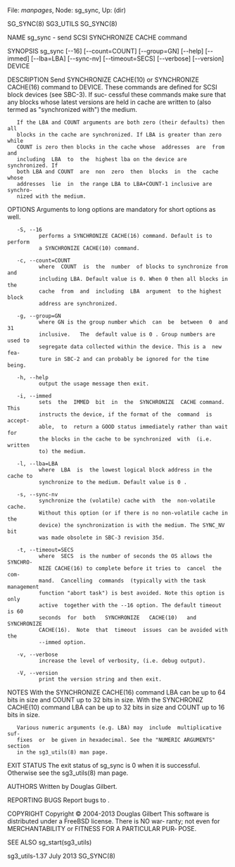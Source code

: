 File: *manpages*,  Node: sg_sync,  Up: (dir)

SG_SYNC(8)                         SG3_UTILS                        SG_SYNC(8)



NAME
       sg_sync - send SCSI SYNCHRONIZE CACHE command

SYNOPSIS
       sg_sync   [--16]   [--count=COUNT]   [--group=GN]   [--help]  [--immed]
       [--lba=LBA] [--sync-nv] [--timeout=SECS] [--verbose] [--version] DEVICE

DESCRIPTION
       Send SYNCHRONIZE CACHE(10) or SYNCHRONIZE CACHE(16) command to  DEVICE.
       These  commands are defined for SCSI block devices (see SBC-3). If suc‐
       cessful these commands make sure that any blocks whose latest  versions
       are  held  in cache are written to (also termed as "synchronized with")
       the medium.

       If the LBA and COUNT arguments are both zero (their defaults) then  all
       blocks in the cache are synchronized. If LBA is greater than zero while
       COUNT is zero then blocks in the cache whose  addresses  are  from  and
       including  LBA  to  the  highest lba on the device are synchronized. If
       both LBA and COUNT  are  non  zero  then  blocks  in  the  cache  whose
       addresses  lie  in  the range LBA to LBA+COUNT-1 inclusive are synchro‐
       nized with the medium.

OPTIONS
       Arguments to long options are mandatory for short options as well.

       -S, --16
              performs a SYNCHRONIZE CACHE(16) command. Default is to  perform
              a SYNCHRONIZE CACHE(10) command.

       -c, --count=COUNT
              where  COUNT  is  the  number  of blocks to synchronize from and
              including LBA. Default value is 0. When 0 then all blocks in the
              cache  from  and  including  LBA  argument  to the highest block
              address are synchronized.

       -g, --group=GN
              where GN is the group number which  can  be  between  0  and  31
              inclusive.   The  default value is 0 . Group numbers are used to
              segregate data collected within the device. This is a  new  fea‐
              ture in SBC-2 and can probably be ignored for the time being.

       -h, --help
              output the usage message then exit.

       -i, --immed
              sets  the  IMMED  bit  in  the  SYNCHRONIZE  CACHE command. This
              instructs the device, if the format of the  command  is  accept‐
              able,  to  return a GOOD status immediately rather than wait for
              the blocks in the cache to be synchronized  with  (i.e.  written
              to) the medium.

       -l, --lba=LBA
              where  LBA  is  the lowest logical block address in the cache to
              synchronize to the medium. Default value is 0 .

       -s, --sync-nv
              synchronize the (volatile) cache with  the  non-volatile  cache.
              Without this option (or if there is no non-volatile cache in the
              device) the synchronization is with the medium. The SYNC_NV  bit
              was made obsolete in SBC-3 revision 35d.

       -t, --timeout=SECS
              where  SECS  is the number of seconds the OS allows the SYNCHRO‐
              NIZE CACHE(16) to complete before it tries to  cancel  the  com‐
              mand.  Cancelling  commands  (typically with the task management
              function "abort task") is best avoided. Note this option is only
              active  together with the --16 option. The default timeout is 60
              seconds  for  both   SYNCHRONIZE   CACHE(10)   and   SYNCHRONIZE
              CACHE(16).  Note  that  timeout  issues  can be avoided with the
              --immed option.

       -v, --verbose
              increase the level of verbosity, (i.e. debug output).

       -V, --version
              print the version string and then exit.

NOTES
       With the SYNCHRONIZE CACHE(16) command LBA can be up to 64 bits in size
       and  COUNT up to 32 bits in size. With the SYNCHRONIZ CACHE(10) command
       LBA can be up to 32 bits in size and COUNT up to 16 bits in size.

       Various numeric arguments (e.g. LBA) may  include  multiplicative  suf‐
       fixes  or  be given in hexadecimal. See the "NUMERIC ARGUMENTS" section
       in the sg3_utils(8) man page.

EXIT STATUS
       The exit status of sg_sync is 0 when it is  successful.  Otherwise  see
       the sg3_utils(8) man page.

AUTHORS
       Written by Douglas Gilbert.

REPORTING BUGS
       Report bugs to <dgilbert at interlog dot com>.

COPYRIGHT
       Copyright © 2004-2013 Douglas Gilbert
       This  software is distributed under a FreeBSD license. There is NO war‐
       ranty; not even for MERCHANTABILITY or FITNESS FOR  A  PARTICULAR  PUR‐
       POSE.

SEE ALSO
       sg_start(sg3_utils)



sg3_utils-1.37                     July 2013                        SG_SYNC(8)
